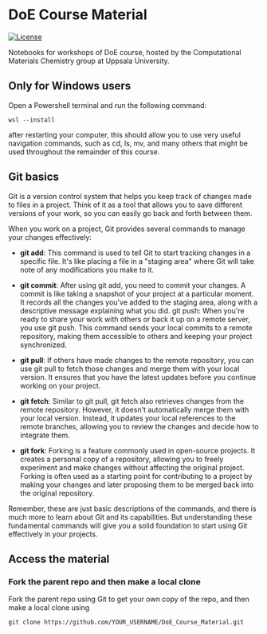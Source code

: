 # DoE Course Material
[![License](https://img.shields.io/github/license/teoroo-cmc/ccs)](https://opensource.org/licenses/LGPL-3.0)

Notebooks for workshops of DoE course, hosted by the Computational Materials Chemistry group at Uppsala University. 

## Only for Windows users
Open a Powershell terminal and run the following command:
```
wsl --install
```
after restarting your computer, this should allow you to use very useful navigation commands, such as cd, ls, mv, and many others that might be used throughout the remainder of this course.

## Git basics
Git is a version control system that helps you keep track of changes made to files in a project. Think of it as a tool that allows you to save different versions of your work, so you can easily go back and forth between them.

When you work on a project, Git provides several commands to manage your changes effectively:
* **git add**: This command is used to tell Git to start tracking changes in a specific file. It's like placing a file in a "staging area" where Git will take note of any modifications you make to it.
* **git commit**: After using git add, you need to commit your changes. A commit is like taking a snapshot of your project at a particular moment. It records all the changes you've added to the staging area, along with a descriptive message explaining what you did.
git push: When you're ready to share your work with others or back it up on a remote server, you use git push. This command sends your local commits to a remote repository, making them accessible to others and keeping your project synchronized.
* **git pull**: If others have made changes to the remote repository, you can use git pull to fetch those changes and merge them with your local version. It ensures that you have the latest updates before you continue working on your project.

* **git fetch**: Similar to git pull, git fetch also retrieves changes from the remote repository. However, it doesn't automatically merge them with your local version. Instead, it updates your local references to the remote branches, allowing you to review the changes and decide how to integrate them.

* **git fork**: Forking is a feature commonly used in open-source projects. It creates a personal copy of a repository, allowing you to freely experiment and make changes without affecting the original project. Forking is often used as a starting point for contributing to a project by making your changes and later proposing them to be merged back into the original repository.

Remember, these are just basic descriptions of the commands, and there is much more to learn about Git and its capabilities. But understanding these fundamental commands will give you a solid foundation to start using Git effectively in your projects.

## Access the material
### Fork the parent repo and then make a local clone
Fork the parent repo using Git to get your own copy of the repo, and then make a local clone using

```
git clone https://github.com/YOUR_USERNAME/DoE_Course_Material.git
```

